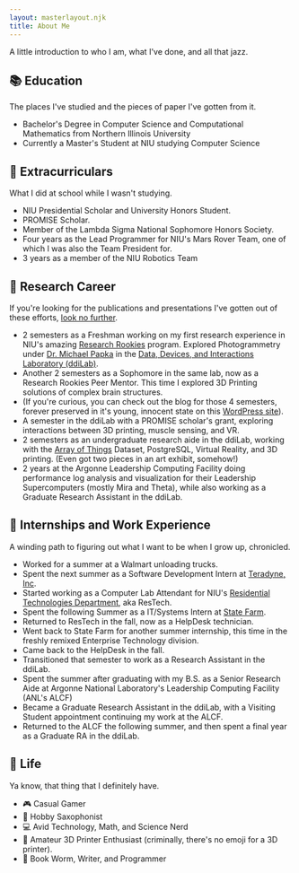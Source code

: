 ```yaml
---
layout: masterlayout.njk
title: About Me
---
```

A little introduction to who I am, what I've done, and all that jazz.

## 📚 Education

The places I've studied and the pieces of paper I've gotten from it.

* Bachelor's Degree in Computer Science and Computational Mathematics from Northern Illinois University
* Currently a Master's Student at NIU studying Computer Science

## 🏓 Extracurriculars

What I did at school while I wasn't studying.

* NIU Presidential Scholar and University Honors Student.
* PROMISE Scholar.
* Member of the Lambda Sigma National Sophomore Honors Society.
* Four years as the Lead Programmer for NIU's Mars Rover Team, one of which I was also the Team President for.
* 3 years as a member of the NIU Robotics Team

## 🔬 Research Career

If you're looking for the publications and presentations I've gotten out of these efforts, [look no further]({{site.url}}/pubs).

* 2 semesters as a Freshman working on my first research experience in NIU's amazing [Research Rookies](http://www.niu.edu/engagedlearning/undergraduate-research/research-rookies/index.shtml) program. Explored Photogrammetry under [Dr. Michael Papka](http://papka.alcf.anl.gov/) in the [Data, Devices, and Interactions Laboratory (ddiLab)](http://ddilab.cs.niu.edu).
* Another 2 semesters as a Sophomore in the same lab, now as a Research Rookies Peer Mentor. This time I explored 3D Printing solutions of complex brain structures.
* (If you're curious, you can check out the blog for those 4 semesters, forever preserved in it's young, innocent state on this [WordPress site](https://ryanlewisresearchrookies.wordpress.com/)).
* A semester in the ddiLab with a PROMISE scholar's grant, exploring interactions between 3D printing, muscle sensing, and VR.
* 2 semesters as an undergraduate research aide in the ddiLab, working with the [Array of Things](https://arrayofthings.github.io/) Dataset, PostgreSQL, Virtual Reality, and 3D printing. (Even got two pieces in an art exhibit, somehow!)
* 2 years at the Argonne Leadership Computing Facility doing performance log analysis and visualization for their Leadership Supercomputers (mostly Mira and Theta), while also working as a Graduate Research Assistant in the ddiLab.

## 🏢 Internships and Work Experience

A winding path to figuring out what I want to be when I grow up, chronicled.

* Worked for a summer at a Walmart unloading trucks.
* Spent the next summer as a Software Development Intern at [Teradyne, Inc](http://www.teradyne.com/).
* Started working as a Computer Lab Attendant for NIU's [Residential Technologies Department](http://www.niu.edu/housing/student-services/restech/index.shtml), aka ResTech.
* Spent the following Summer as a IT/Systems Intern at [State Farm](https://www.statefarm.com/).
* Returned to ResTech in the fall, now as a HelpDesk technician.
* Went back to State Farm for another summer internship, this time in the freshly remixed Enterprise Technology division.
* Came back to the HelpDesk in the fall.
* Transitioned that semester to work as a Research Assistant in the ddiLab.
* Spent the summer after graduating with my B.S. as a Senior Research Aide at Argonne National Laboratory's Leadership Computing Facility (ANL's ALCF)
* Became a Graduate Research Assistant in the ddiLab, with a Visiting Student appointment continuing my work at the ALCF.
* Returned to the ALCF the following summer, and then spent a final year as a Graduate RA in the ddiLab.

## 🧡 Life

Ya know, that thing that I definitely have.

* 🎮 Casual Gamer
* 🎷 Hobby Saxophonist
* 💻 Avid Technology, Math, and Science Nerd
* 🤖 Amateur 3D Printer Enthusiast (criminally, there's no emoji for a 3D printer).
* 📝 Book Worm, Writer, and Programmer
